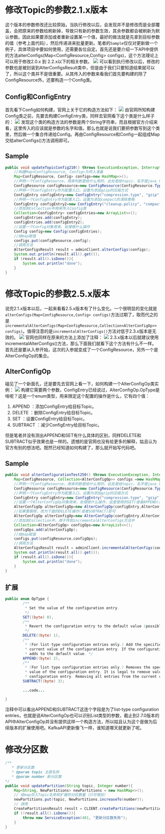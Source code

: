 # 修改Topic的参数2.1.x版本
这个版本的参数修改还比较原始，当执行修改以后，会发现并不是修改而是全部覆盖，会把原来的参数给刷新掉，导致只有新的参数生效，其余参数都会被刷新为默认参数。因此如果要添加或者重新设置某一个值，最好的做法就是先拿到目标参数的值（参考上面代码），然后传递进来批量更新。笔者的`Sample`仅仅对更新做一个例子，具体项目中要如何使用，还需要各位自定。首先还是要介绍一下API中提供的方法alterConfigs(Map<ConfigResource,Config> configs)，这个方法理论上可以用于修改2.0.x 到 2.2.x以下的相关参数。
![](https://cdn.nlark.com/yuque/0/2024/png/40608915/1714961093323-b589dafb-d122-4cf4-9b27-93787b6c2877.png#averageHue=%23464d45&clientId=u4ef08b69-a2d8-4&from=paste&id=u3e8c0de9&originHeight=134&originWidth=1362&originalType=url&ratio=1&rotation=0&showTitle=false&status=done&style=none&taskId=u0b38a367-72cf-4721-8da8-0ed5555ec66&title=)
可以看到执行修改以后，修改的参数也是被封装到AlterConfigsResult类中，但是由于我们只要知道结果就可以了，所以这个类并不是很重要。从其传入的参数来看我们首先要构建的除了ConfigResource外，还要构造一个Config类。
## Config和ConfigEntry
首先看下Config如何构建，官网上关于它的构造方法如下：
![](https://cdn.nlark.com/yuque/0/2024/png/40608915/1714961173013-1c318bb1-ec2a-4cb4-84fb-4e7d8729233f.png#averageHue=%23db983f&clientId=u4ef08b69-a2d8-4&from=paste&id=u353a5c9b&originHeight=152&originWidth=1005&originalType=url&ratio=1&rotation=0&showTitle=false&status=done&style=none&taskId=u67a2a9b9-6fe3-4f63-a2b4-9b2242f2f52&title=)
由官网所知构建Config类之前，先要去构建ConfigEntry类，同样去官网看下这个类是什么样子的：
![](https://cdn.nlark.com/yuque/0/2024/png/40608915/1714961232925-a662d22f-496b-43d0-a366-ca0c3be7ff93.png#averageHue=%23d8973f&clientId=u5e5f01ab-c45a-4&from=paste&id=u1f8f5bca&originHeight=155&originWidth=1002&originalType=url&ratio=1&rotation=0&showTitle=false&status=done&style=none&taskId=u021b4c14-9358-4b0c-af7a-a66e5ad4fea&title=)
发现这个类的构造方法的参数是两个String字符串，而且根据官方介绍来看，这里传入的应该就是参数的名字和值。那么也就是说我们要把参数写到这个类里，然后做一个集合传递给Config。再由ConfigResource和Config一起组成Map交给alterConfigs()方法调用即可。
## Sample
```java
public void updateTopicConfig210() throws ExecutionException, InterruptedException {
	//构建Map<ConfigResource, Config>为传入准备
    Map<ConfigResource, Config> configs=new HashMap<>();
    //声明一个ConfigResource，用来判断是给什么用的，此处是给topic，名字是java_test用的
    ConfigResource configResource=new ConfigResource(ConfigResource.Type.TOPIC,"java_tst");
    //声明一个ConfigEntry作为配置入口，设置为添加gzip的压缩方式
    ConfigEntry configEntry=new ConfigEntry("compression.type", "gzip");
    //声明一个ConfigEntry作为配置入口，设置为添加compact的清除策略
    ConfigEntry configEntry2=new ConfigEntry("cleanup.policy", "compact");
    //添加到Collection中用来传入Config类
    Collection<ConfigEntry> configEntries=new ArrayList<>();
    configEntries.add(configEntry);
    configEntries.add(configEntry2);
    //设置一个Config对象用来，处理做什么操作
    Config config=new Config(configEntries);
    //给map赋值
    configs.put(configResource,config);
    //调用方法
    AlterConfigsResult result = adminClient.alterConfigs(configs);
    System.out.println(result.all().get());
    if (result.all().isDone()){
        System.out.println("done");
    }
}
```
# 修改Topic的参数2.5.x版本
说完2.1.x版本以后，一起来看看2.5.x版本有了什么变化。一个很明显的变化就是`alterConfigs(Map<ConfigResource,Config> configs)`方法过期了，取而代之的是`incrementalAlterConfigs(Map<ConfigResource,Collection<AlterConfigOp>> configs)`。值得注意的是`incrementalAlterConfigs()`方法对低于2.3.x版本是无效的。
![](https://cdn.nlark.com/yuque/0/2024/png/40608915/1714961569698-1e397962-18e2-49e5-820d-8b0ccbc82bf4.png#averageHue=%23538327&clientId=u5e5f01ab-c45a-4&from=paste&id=uc6c0c3bc&originHeight=140&originWidth=1509&originalType=url&ratio=1&rotation=0&showTitle=false&status=done&style=none&taskId=ubdc6fdfb-5ba0-4b46-b1fd-cc81ec01795&title=)
官网也同样在原来的方法上添加了注释：
![](https://cdn.nlark.com/yuque/0/2024/png/40608915/1714961583558-811426f4-00fd-4eaa-b9bc-f0c49511bfb9.png#averageHue=%234b5249&clientId=u5e5f01ab-c45a-4&from=paste&id=u7024af8c&originHeight=191&originWidth=1257&originalType=url&ratio=1&rotation=0&showTitle=false&status=done&style=none&taskId=u5b29e1f6-bad9-4618-bda4-77e2ea90964&title=)
2.3.x版本以后就建议使用incrementalAlterConfigs()方法，那么下面我们就看下这个方法有什么不一样。首先还是要从入参开始，这次的入参就变成了一个ConfigResource，另外一个是AlterConfigOp的集合。
## AlterConfigOp
碰见了一个新面孔，还是要先去官网上看一下，如何构建一个AlterConfigOp类实例：
![](https://cdn.nlark.com/yuque/0/2024/png/40608915/1714961706606-b6e82d43-d91c-46c6-b5ba-948836ab00b4.png#averageHue=%23dc973c&clientId=u5e5f01ab-c45a-4&from=paste&id=ucd10a1ca&originHeight=130&originWidth=773&originalType=url&ratio=1&rotation=0&showTitle=false&status=done&style=none&taskId=u4cac2502-7337-4166-9a12-f277cafc3c8&title=)
构建它需要两个参数，ConfigEntry已经说过，AlterConfigOp.OpType是啥呢？这是一个enum类型，用来限定这个配置的操作是什么，它有四个值：

1. APPEND ：添加ConfigEntry给目标Topic。
2. DELETE ：删除ConfigEntry给目标Topic。
3. SET ：设置ConfigEntry给目标Topic。
4. SUBTRACT ：减少ConfigEntry给目标Topic。

但是笔者并没有测出APPEND和SET有什么具体的区别，同样DELETE和SUBTRACT似乎效果也是一样的。遗憾的是官网也没有给更多的解释，姑且认为官方有别的想法吧。既然已经知道如何构建了，那么就开始写代码吧。
## Sample
```java
public void alterConfigurationTest250() throws ExecutionException, InterruptedException {
    Map<ConfigResource, Collection<AlterConfigOp>> configs =new HashMap<>();
    //声明一个ConfigResource，用来判断是给什么用的，此处是给topic，名字是java_test用的
    ConfigResource configResource=new ConfigResource(ConfigResource.Type.TOPIC,"java_tst");
    //声明一个ConfigEntry作为配置入口，设置为添加gzip的压缩方式
    ConfigEntry configEntry=new ConfigEntry("compression.type", "gzip");
    //设置一个AlterConfigOp对象用来，处理做什么操作，这里使用的SET(或者APPEND)类型的添加操作
    AlterConfigOp alterConfigOp=new AlterConfigOp(configEntry,AlterConfigOp.OpType.SET);
    //如果要删除，改为下面的DELETE操作(或者SUBTRACT)即可
    AlterConfigOp alterConfigOp=new AlterConfigOp(configEntry,AlterConfigOp.OpType.DELETE);
    //添加到Collection中，用于传到incrementalAlterConfigs方法中
    Collection<AlterConfigOp> configOps=new ArrayList<>();
    configOps.add(alterConfigOp);
    //给map赋值
    configs.put(configResource,configOps);
    //调用方法
    AlterConfigsResult result = adminClient.incrementalAlterConfigs(configs);
    System.out.println(result.all().get());
    if (result.all().isDone()){
        System.out.println("done");
    }
}
```
## 扩展
```java
public enum OpType {
        /**
         * Set the value of the configuration entry.
         */
        SET((byte) 0),
        /**
         * Revert the configuration entry to the default value (possibly null).
         */
        DELETE((byte) 1),
        /**
         * (For list-type configuration entries only.) Add the specified values to the
         * current value of the configuration entry. If the configuration value has not been set,
         * adds to the default value. */
        APPEND((byte) 2),
        /**
         * (For list-type configuration entries only.) Removes the specified values from the current
         * value of the configuration entry. It is legal to remove values that are not currently in the
         * configuration entry. Removing all entries from the current configuration value leaves an empty */
        SUBTRACT((byte) 3);
        
        ...code...
        
}
```
注释中可以看出APPEND和SUBTRACT这连个字段是为了list-type configuration entries，也就是说AlterConfigOp也可以识别List<ConfigEntry>类型的参数，截止到2.7.0版本的API中AlterConfigOp并没有提供这样一个构造方法，所以姑且认为这个是做为后续版本的扩展使用吧。KafkaAPI更新像飞一样，谁知道哪天就更新了呢。
# 修改分区数
```java
/**
   * 更新分区数
   * @param topic 主题名称
   * @param number 新分区数
*/
public void updatePartition(String topic, Integer number){
    Map<String, NewPartitions> newPartitions = new HashMap<>();
    // 给map存入Topic名称和扩展的分区数量（只可增加）
    newPartitions.put(topic, NewPartitions.increaseTo(number));
    // 调用
    CreatePartitionsResult result = CLIENT.createPartitions(newPartitions);
    if (!result.all().isDone()){
        throw new ServiceException(401, "更新分区数失败");
    }
}
```
